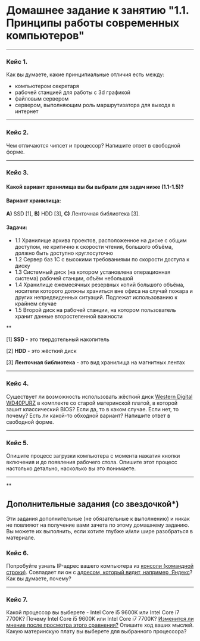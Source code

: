 # Домашнее задание к занятию "1.1. Принципы работы современных компьютеров"

---

### Кейс 1. 

Как вы думаете, какие принципиальные отличия есть между: 

* компьютером секретаря
* рабочей станцией для работы с 3d графикой
* файловым сервером
* сервером, выполняющим роль маршрутизатора для выхода в интернет

---

### Кейс 2. 

Чем отличаются чипсет и процессор? Напишите ответ в свободной форме.

---

### Кейс 3. 

#### Какой вариант хранилища вы бы выбрали для задач ниже (1.1-1.5)?


#### Вариант хранилища:

**А)** SSD [1], **B)** HDD [3], **C)** Ленточная библиотека [3].

#### Задачи:

* 1.1 Хранилище архива проектов, расположенное на диске с общим доступом, не критично к скорости чтения, большого объёма, должно быть доступно круглосуточно
* 1.2 Сервер баз 1С с высокими требованиями по скорости доступа к диску
* 1.3 Системный диск (на котором установлена операционная система) рабочей станции, объём небольшой
* 1.4 Хранилище ежемесячных резервных копий большого объёма, носители которого должны храниться вне офиса на случай пожара и других непредвиденных ситуаций. Подлежат использованию к крайнем случае
* 1.5 Второй диск на рабочей станции, на котором пользователь хранит данные второстепенной важности

**

[1] **SSD** - это твердотельный накопитель

[2] **HDD** - это жёсткий диск

[3] **Ленточная библиотека** - это вид хранилища на магнитных лентах

---

### Кейс 4. 

Существует ли возможность использовать жёсткий диск [Western Digital WD40PURZ](https://market.yandex.ru/product--zhestkii-disk-western-digital-wd40purz/1729220435) в комплекте со старой материнской платой, в которой зашит классический BIOS? 
Если да, то в каком случае. Если нет, то почему? Есть ли какой-то обходной вариант? Напишите ответ в свободной форме.

---

### Кейс 5. 

Опишите процесс загрузки компьютера с момента нажатия кнопки включения и до появления рабочего стола. 
Опишите этот процесс настолько детально, насколько вы это понимаете.

---

**

## Дополнительные задания (со звездочкой*)
Эти задания дополнительные (не обязательные к выполнению) и никак не повлияют на получение вами зачета по этому домашнему заданию. Вы можете их выполнить, если хотите глубже и/или шире разобраться в материале.

### Кейс 6. 

Попробуйте узнать IP-адрес вашего компьютера из [консоли (командной строки)](https://webkyrs.info/post/chto-takoe-komandnaia-stroka-kak-ee-zapustit-na-windows-linux-i-mac). 
Совпадает ли он с [адресом, который видит, например, Яндекс](https://internet.yandex.ru)? Как вы думаете, почему?

---

### Кейс 7. 

Какой процессор вы выберете - Intel Core i5 9600K или Intel Core i7 7700K?
Почему Intel Core i5 9600K или Intel Core i7 7700K? [Изменится ли мнение после просмотра этого сравнения?](https://cpu.userbenchmark.com/Compare/Intel-Core-i5-9600K-vs-Intel-Core-i7-7700K/4031vs3647) Опишите ход ваших мыслей. 
Какую материнскую плату вы выберете для выбранного процессора? 
